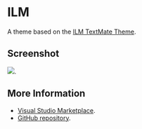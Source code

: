# ILM

A theme based on the [ILM TextMate Theme](http://colorsublime.com/theme/ILM).


## Screenshot
![](https://raw.githubusercontent.com/gerane/VSCodeThemes/master/gerane.Theme-ILM/screenshot.png).


## More Information
* [Visual Studio Marketplace](https://marketplace.visualstudio.com/items/gerane.Theme-ILM).
* [GitHub repository](https://github.com/gerane/VSCodeThemes).
